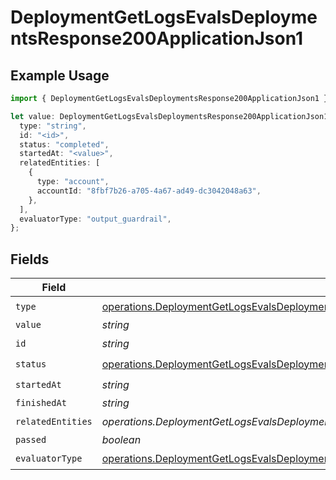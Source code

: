 # DeploymentGetLogsEvalsDeploymentsResponse200ApplicationJson1

## Example Usage

```typescript
import { DeploymentGetLogsEvalsDeploymentsResponse200ApplicationJson1 } from "@orq-ai/node/models/operations";

let value: DeploymentGetLogsEvalsDeploymentsResponse200ApplicationJson1 = {
  type: "string",
  id: "<id>",
  status: "completed",
  startedAt: "<value>",
  relatedEntities: [
    {
      type: "account",
      accountId: "8fbf7b26-a705-4a67-ad49-dc3042048a63",
    },
  ],
  evaluatorType: "output_guardrail",
};
```

## Fields

| Field                                                                                                                                                                                                                                  | Type                                                                                                                                                                                                                                   | Required                                                                                                                                                                                                                               | Description                                                                                                                                                                                                                            |
| -------------------------------------------------------------------------------------------------------------------------------------------------------------------------------------------------------------------------------------- | -------------------------------------------------------------------------------------------------------------------------------------------------------------------------------------------------------------------------------------- | -------------------------------------------------------------------------------------------------------------------------------------------------------------------------------------------------------------------------------------- | -------------------------------------------------------------------------------------------------------------------------------------------------------------------------------------------------------------------------------------- |
| `type`                                                                                                                                                                                                                                 | [operations.DeploymentGetLogsEvalsDeploymentsResponse200ApplicationJSONResponseBodyData3EvalsType](../../models/operations/deploymentgetlogsevalsdeploymentsresponse200applicationjsonresponsebodydata3evalstype.md)                   | :heavy_check_mark:                                                                                                                                                                                                                     | N/A                                                                                                                                                                                                                                    |
| `value`                                                                                                                                                                                                                                | *string*                                                                                                                                                                                                                               | :heavy_minus_sign:                                                                                                                                                                                                                     | N/A                                                                                                                                                                                                                                    |
| `id`                                                                                                                                                                                                                                   | *string*                                                                                                                                                                                                                               | :heavy_check_mark:                                                                                                                                                                                                                     | N/A                                                                                                                                                                                                                                    |
| `status`                                                                                                                                                                                                                               | [operations.DeploymentGetLogsEvalsDeploymentsResponse200ApplicationJSONResponseBodyData3EvalsStatus](../../models/operations/deploymentgetlogsevalsdeploymentsresponse200applicationjsonresponsebodydata3evalsstatus.md)               | :heavy_check_mark:                                                                                                                                                                                                                     | N/A                                                                                                                                                                                                                                    |
| `startedAt`                                                                                                                                                                                                                            | *string*                                                                                                                                                                                                                               | :heavy_check_mark:                                                                                                                                                                                                                     | N/A                                                                                                                                                                                                                                    |
| `finishedAt`                                                                                                                                                                                                                           | *string*                                                                                                                                                                                                                               | :heavy_minus_sign:                                                                                                                                                                                                                     | N/A                                                                                                                                                                                                                                    |
| `relatedEntities`                                                                                                                                                                                                                      | *operations.DeploymentGetLogsEvalsDeploymentsResponse200ApplicationJSONResponseBodyData3EvalsRelatedEntities*[]                                                                                                                        | :heavy_check_mark:                                                                                                                                                                                                                     | N/A                                                                                                                                                                                                                                    |
| `passed`                                                                                                                                                                                                                               | *boolean*                                                                                                                                                                                                                              | :heavy_minus_sign:                                                                                                                                                                                                                     | N/A                                                                                                                                                                                                                                    |
| `evaluatorType`                                                                                                                                                                                                                        | [operations.DeploymentGetLogsEvalsDeploymentsResponse200ApplicationJSONResponseBodyData3EvalsEvaluatorType](../../models/operations/deploymentgetlogsevalsdeploymentsresponse200applicationjsonresponsebodydata3evalsevaluatortype.md) | :heavy_check_mark:                                                                                                                                                                                                                     | N/A                                                                                                                                                                                                                                    |